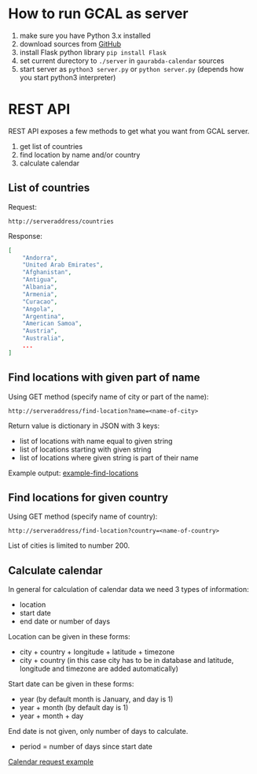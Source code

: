 # How to run GCAL as server

1. make sure you have Python 3.x installed
1. download sources from [GitHub](https://github.com/gopa810/gaurabda-calendar/archive/master.zip)
2. install Flask python library `pip install Flask`
3. set current durectory to `./server` in `gaurabda-calendar` sources
4. start server as `python3 server.py` or `python server.py` (depends how you start python3 interpreter)


# REST API

REST API exposes a few methods to get what you want from GCAL server.

1. get list of countries
2. find location by name and/or country
3. calculate calendar

## List of countries

Request:

```
http://serveraddress/countries
```

Response:

```json
[
    "Andorra",
    "United Arab Emirates",
    "Afghanistan",
    "Antigua",
    "Albania",
    "Armenia",
    "Curacao",
    "Angola",
    "Argentina",
    "American Samoa",
    "Austria",
    "Australia",
    ...
]
```

## Find locations with given part of name 

Using GET method (specify name of city or part of the name):

```
http://serveraddress/find-location?name=<name-of-city>
```

Return value is dictionary in JSON with 3 keys:
* list of locations with name equal to given string
* list of locations starting with given string
* list of locations where given string is part of their name

Example output: [example-find-locations](./example-find-location.md)

## Find locations for given country

Using GET method (specify name of country):

```
http://serveraddress/find-location?country=<name-of-country>
```

List of cities is limited to number 200.



## Calculate calendar


In general for calculation of calendar data we need 3 types of information:
* location
* start date
* end date or number of days

Location can be given in these forms:
* city + country + longitude + latitude + timezone
* city + country (in this case city has to be in database and latitude, longitude and timezone are added automatically)

Start date can be given in these forms:
* year (by default month is January, and day is 1)
* year + month (by default day is 1)
* year + month + day

End date is not given, only number of days to calculate.
* period = number of days since start date



[Calendar request example](./example-calendar.md)






